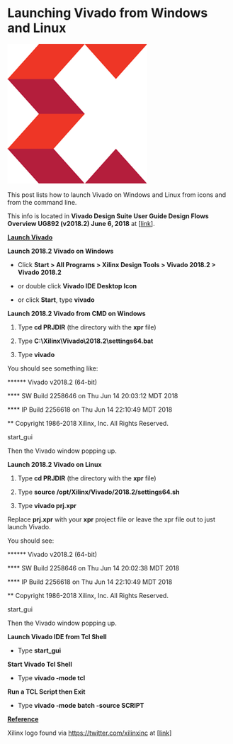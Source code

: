 # Launching Vivado from Windows and Linux

![xilinx_logo_1](xilinx_logo_1.png)

This post lists how to launch Vivado on Windows and Linux from icons and from the command line.

This info is located in **Vivado Design Suite User Guide Design Flows Overview UG892 (v2018.2) June 6, 2018** at \[[<u><span>link</span></u>](https://www.xilinx.com/support/documentation/sw_manuals/xilinx2018_2/ug892-vivado-design-flows-overview.pdf)\].

**<u><span>Launch Vivado</span></u>**

**Launch 2018.2 Vivado on Windows**

-   Click **Start > All Programs > Xilinx Design Tools > Vivado 2018.2 > Vivado 2018.2**
    
-   or double click **Vivado IDE Desktop Icon**
    
-   or click **Start**, type **vivado**
    

**Launch 2018.2 Vivado from CMD on Windows**

1.  Type **cd PRJDIR** (the directory with the **xpr** file)
    
2.  Type **C:\\Xilinx\\Vivado\\2018.2\\settings64.bat**
    
3.  Type **vivado**
    

You should see something like:

\*\*\*\*\*\* Vivado v2018.2 (64-bit)

\*\*\*\* SW Build 2258646 on Thu Jun 14 20:03:12 MDT 2018

\*\*\*\* IP Build 2256618 on Thu Jun 14 22:10:49 MDT 2018

\*\* Copyright 1986-2018 Xilinx, Inc. All Rights Reserved.

start\_gui

Then the Vivado window popping up.

**Launch 2018.2 Vivado on Linux**

1.  Type **cd PRJDIR** (the directory with the **xpr** file)
    
2.  Type **source /opt/Xilinx/Vivado/2018.2/settings64.sh**
    
3.  Type **vivado prj.xpr**
    

Replace **prj.xpr** with your **xpr** project file or leave the xpr file out to just launch Vivado.

You should see:

\*\*\*\*\*\* Vivado v2018.2 (64-bit)

\*\*\*\* SW Build 2258646 on Thu Jun 14 20:02:38 MDT 2018

\*\*\*\* IP Build 2256618 on Thu Jun 14 22:10:49 MDT 2018

\*\* Copyright 1986-2018 Xilinx, Inc. All Rights Reserved.

start\_gui

Then the Vivado window popping up.

**Launch Vivado IDE from Tcl Shell**

-   Type **start\_gui**
    

**Start Vivado Tcl Shell**

-   Type **vivado -mode tcl**
    

**Run a TCL Script then Exit**

-   Type **vivado -mode batch -source SCRIPT**
    

**<u><span>Reference</span></u>**

Xilinx logo found via https://twitter.com/xilinxinc at [[link](https://pbs.twimg.com/profile_images/535545777020338176/pEWdIYq__400x400.png)]  